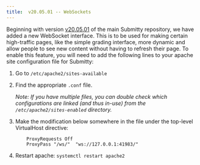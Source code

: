```yaml
---
title:  v20.05.01 -- WebSockets
---
```


Beginning with version
[v20.05.01](https://github.com/Submitty/Submitty/releases/v20.05.01)
of the main Submitty repository, we have added a new WebSocket
interface. This is to be used for making certain high-traffic pages,
like the simple grading interface, more dynamic and allow people
to see new content without having to refresh their page. To enable this
feature, you will need to add the following lines to your apache
site configuration file for Submitty:

1. Go to `/etc/apache2/sites-available`

2. Find the appropriate `.conf` file.

   _Note: If you have multiple files, you can double check which
   configurations are linked (and thus in-use) from the
   `/etc/apache2/sites-enabled` directory._

3. Make the modification below somewhere in the file under the
top-level VirtualHost directive:

    ```text
        ProxyRequests Off
        ProxyPass "/ws/"  "ws://127.0.0.1:41983/"
    ```

4. Restart apache: `systemctl restart apache2`
